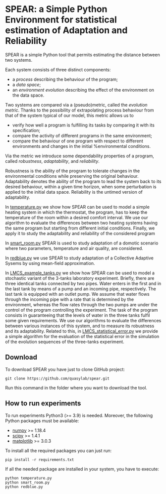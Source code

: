 # SPEAR: a Simple Python Environment for statistical estimation of Adaptation and Reliability

SPEAR is a simple Python tool that permits estimating the distance between two systems. 

Each system consists of three distinct components: 
  * a *process* describing the behaviour of the program; 
  * a *data space*; 
  * an *environment evolution* describing the effect of the environment on the data space.

Two systems are compared via a (pseudo)metric, called the *evolution metric*. Thanks to the possibility of extrapolating process behaviour from that of the system typical of our model, this metric allows us to
  * verify how well a program is fulfilling its tasks by comparing it with its specification;
  * compare the activity of different programs in the same environment;
  * compare the behaviour of one program with respect to different environments and changes in the initial %environmental 
conditions.

Via the metric we introduce some dependability properties of a program, called *robustness*, *adaptability*, and *reliability*.

Robustness is the ability of the program to tolerate changes in the environmental conditions while preserving the original behaviour.
Adaptability denotes the ability of the program to lead the system back to its desired behaviour, within a given time horizon, when some perturbation is applied to the initial data space. Reliability is the untimed version of adaptability.

In [temperature.py](./temperature.py) we show how SPEAR can be used to model a simple heating system in which the thermostat, the program, has to keep the temperature of the room within a desired comfort interval. We use our algorithm to evaluate the differences between two heating systems having the same program but starting from different initial conditions. Finally, we apply it to study the adaptability and reliability of the considered program

In [smart_room.py](./smart_room.py) SPEAR is used to study adaptation of a domotic scenario where two parameters, temperature and air quality, are considered. 

In [redblue.py](./readblue.py) we use SPEAR to study adaptation of a Collective Adaptive Sysems by using mean-field approximation. 

In [LMCS_example_tanks.py](./LMCS_example_tanks.py) we show how SPEAR can be used to model a stochastic variant of the 3-tanks laboratory experiment.
Briefly, there are three identical tanks connected by two pipes. Water enters in the first and in the last tank by means of a pump and an incoming pipe, respectively. The last tank is equipped with an outlet pump. We assume that water flows through the incoming pipe with a rate that is determined by the environment, whereas the flow rates through the two pumps are under the control of the program controlling the experiment. The task of the program consists in guaranteeing that the levels of water in the three tanks fulfil some given requirements.
We use our algorithms to evaluate the differences between various instances of this system, and to measure its robustness and its adaptability.
Related to this, in [LMCS_statistical_error.py](./LMCS_statistical_error.py) we provide a simple algorithm for the evaluation of the statistical error in the simulation of the evolution sequences of the three-tanks experiment.

## Download 

To download SPEAR you have just to clone GitHub project:

```
git clone https://github.com/quasylab/spear.git
```

Run this command in the folder where you want to download the tool.

## How to run experiments

To run experiments Python3 (>= 3.9) is needed. Moreover, the following Python packages must be available:
  * [numpy](https://numpy.org) >= 1.18.4
  * [scipy](https://www.scipy.org) >= 1.4.1
  * [matplotlib](https://matplotlib.org) >= 3.0.3
  
To install all the required packages you can just run:

```
pip install -r requirements.txt
```

If all the needed package are installed in your system, you have to execute:

```
python temperature.py
python smart_room.py
python redblue.py
```
